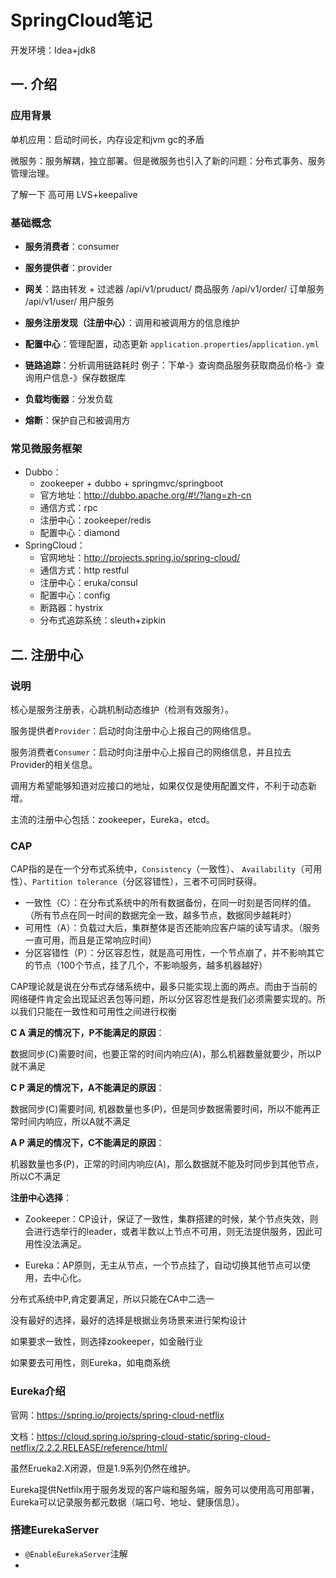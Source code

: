 # SpringCloud笔记

开发环境：Idea+jdk8



## 一. 介绍

### 应用背景

单机应用：启动时间长，内存设定和jvm gc的矛盾

微服务：服务解耦，独立部署。但是微服务也引入了新的问题：分布式事务、服务管理治理。

了解一下 高可用 LVS+keepalive 



### 基础概念

- **服务消费者**：consumer
- **服务提供者**：provider

- **网关**：路由转发 + 过滤器
  			/api/v1/pruduct/      商品服务
    			/api/v1/order/        订单服务
    			/api/v1/user/   	  用户服务

- **服务注册发现（注册中心）**：调用和被调用方的信息维护

- **配置中心**：管理配置，动态更新 `application.properties`/`application.yml`

- **链路追踪**：分析调用链路耗时
  	例子：下单-》查询商品服务获取商品价格-》查询用户信息-》保存数据库

- **负载均衡器**：分发负载

- **熔断**：保护自己和被调用方



### 常见微服务框架

- Dubbo：
  - zookeeper + dubbo + springmvc/springboot
  - 官方地址：http://dubbo.apache.org/#!/?lang=zh-cn
  - 通信方式：rpc
  - 注册中心：zookeeper/redis
  - 配置中心：diamond
- SpringCloud：
  - 官网地址：http://projects.spring.io/spring-cloud/
  - 通信方式：http restful
  - 注册中心：eruka/consul
  - 配置中心：config
  - 断路器：hystrix
  - 分布式追踪系统：sleuth+zipkin







## 二. 注册中心



### 说明

核心是服务注册表，心跳机制动态维护（检测有效服务）。



服务提供者`Provider`：启动时向注册中心上报自己的网络信息。

服务消费者`Consumer`：启动时向注册中心上报自己的网络信息，并且拉去Provider的相关信息。



调用方希望能够知道对应接口的地址，如果仅仅是使用配置文件，不利于动态新增。



主流的注册中心包括：zookeeper，Eureka，etcd。



### CAP

CAP指的是在一个分布式系统中，`Consistency`（一致性）、 `Availability`（可用性）、`Partition tolerance`（分区容错性），三者不可同时获得。



- 一致性（C）：在分布式系统中的所有数据备份，在同一时刻是否同样的值。（所有节点在同一时间的数据完全一致，越多节点，数据同步越耗时）
- 可用性（A）：负载过大后，集群整体是否还能响应客户端的读写请求。（服务一直可用，而且是正常响应时间）
- 分区容错性（P）：分区容忍性，就是高可用性，一个节点崩了，并不影响其它的节点（100个节点，挂了几个，不影响服务，越多机器越好）



CAP理论就是说在分布式存储系统中，最多只能实现上面的两点。而由于当前的网络硬件肯定会出现延迟丢包等问题，所以分区容忍性是我们必须需要实现的。所以我们只能在一致性和可用性之间进行权衡



**C A 满足的情况下，P不能满足的原因**：

数据同步(C)需要时间，也要正常的时间内响应(A)，那么机器数量就要少，所以P就不满足
    

**C P 满足的情况下，A不能满足的原因**：

数据同步(C)需要时间, 机器数量也多(P)，但是同步数据需要时间，所以不能再正常时间内响应，所以A就不满足
    

**A P 满足的情况下，C不能满足的原因**：

机器数量也多(P)，正常的时间内响应(A)，那么数据就不能及时同步到其他节点，所以C不满足



**注册中心选择**：

- Zookeeper：CP设计，保证了一致性，集群搭建的时候，某个节点失效，则会进行选举行的leader，或者半数以上节点不可用，则无法提供服务，因此可用性没法满足。

- Eureka：AP原则，无主从节点，一个节点挂了，自动切换其他节点可以使用，去中心化。

分布式系统中P,肯定要满足，所以只能在CA中二选一

没有最好的选择，最好的选择是根据业务场景来进行架构设计

如果要求一致性，则选择zookeeper，如金融行业

如果要去可用性，则Eureka，如电商系统



### Eureka介绍

官网：https://spring.io/projects/spring-cloud-netflix

文档：https://cloud.spring.io/spring-cloud-static/spring-cloud-netflix/2.2.2.RELEASE/reference/html/

虽然Erueka2.X闭源，但是1.9系列仍然在维护。



Eureka提供Netfilx用于服务发现的客户端和服务端，服务可以使用高可用部署，Eureka可以记录服务都元数据（端口号、地址、健康信息）。



### 搭建EurekaServer

- `@EnableEurekaServer`注解
- 















